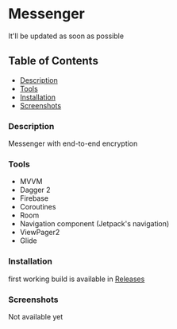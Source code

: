 # Messenger
It'll be updated as soon as possible
## Table of Contents

- [Description](#description)
- [Tools](#tools)
- [Installation](#installation)
- [Screenshots](#screenshots)

### Description

Messenger with end-to-end encryption

### Tools

- MVVM
- Dagger 2
- Firebase
- Coroutines
- Room
- Navigation component (Jetpack's navigation)
- ViewPager2
- Glide

### Installation

first working build is available in [Releases](https://github.com/stslex/Messenger/releases)

### Screenshots

Not available yet
